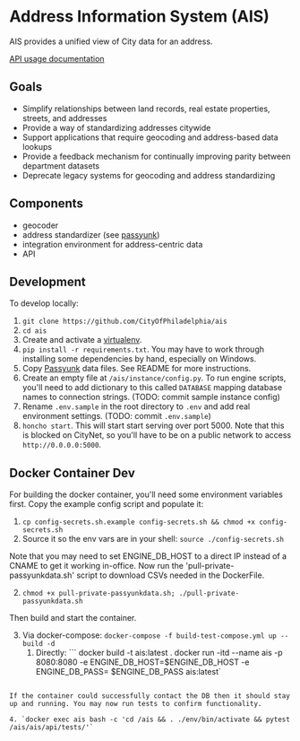 # Address Information System (AIS)

AIS provides a unified view of City data for an address.

[API usage documentation](https://github.com/CityOfPhiladelphia/ais/blob/master/docs/APIUSAGE.md)

## Goals

- Simplify relationships between land records, real estate properties, streets, and addresses
- Provide a way of standardizing addresses citywide
- Support applications that require geocoding and address-based data lookups
- Provide a feedback mechanism for continually improving parity between department datasets
- Deprecate legacy systems for geocoding and address standardizing

## Components

- geocoder
- address standardizer (see [passyunk](https://github.com/cityofphiladelphia/passyunk))
- integration environment for address-centric data
- API

## Development

To develop locally:

1. `git clone https://github.com/CityOfPhiladelphia/ais`
2. `cd ais`
3. Create and activate a [virtualenv](https://virtualenv.pypa.io/en/stable/).
4. `pip install -r requirements.txt`. You may have to work through installing some dependencies by hand, especially on Windows.
5. Copy [Passyunk](https://github.com/cityofphiladelphia/passyunk) data files. See README for more instructions.
6. Create an empty file at `/ais/instance/config.py`. To run engine scripts, you'll need to add dictionary to this called `DATABASE` mapping database names to connection strings. (TODO: commit sample instance config)
7. Rename `.env.sample` in the root directory to `.env` and add real environment settings. (TODO: commit `.env.sample`)
8. `honcho start`. This will start start serving over port 5000. Note that this is blocked on CityNet, so you'll have to be on a public network to access `http://0.0.0.0:5000`.

## Docker Container Dev

For building the docker container, you'll need some environment variables first. Copy the example config script and populate it:

1. `cp config-secrets.sh.example config-secrets.sh && chmod +x config-secrets.sh` 
2. Source it so the env vars are in your shell: `source ./config-secrets.sh`

Note that you may need to set ENGINE_DB_HOST to a direct IP instead of a CNAME to get it working in-office.
Now run the 'pull-private-passyunkdata.sh' script to download CSVs needed in the DockerFile.

2. `chmod +x pull-private-passyunkdata.sh; ./pull-private-passyunkdata.sh` 

Then build and start the container.

3. Via docker-compose: `docker-compose -f build-test-compose.yml up --build -d` 
    1. Directly: ```
docker build -t ais:latest .
docker run -itd --name ais -p 8080:8080 -e ENGINE_DB_HOST=$ENGINE_DB_HOST -e ENGINE_DB_PASS= $ENGINE_DB_PASS ais:latest` 
```

If the container could successfully contact the DB then it should stay up and running. You may now run tests to confirm functionality.

4. `docker exec ais bash -c 'cd /ais && . ./env/bin/activate && pytest /ais/ais/api/tests/'`
